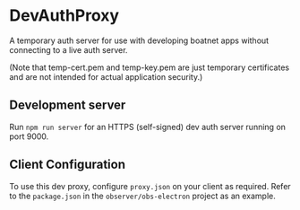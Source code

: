 # DevAuthProxy

A temporary auth server for use with developing boatnet apps without connecting to a live auth server.

(Note that temp-cert.pem and temp-key.pem are just temporary certificates and are not intended for actual application security.)

## Development server

Run `npm run server` for an HTTPS (self-signed) dev auth server running on port 9000.

## Client Configuration

To use this dev proxy, configure `proxy.json` on your client as required.
Refer to the `package.json` in the `observer/obs-electron` project as an example.

